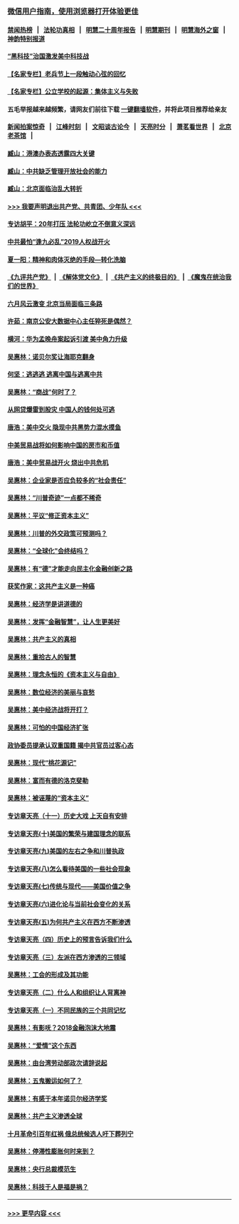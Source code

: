 ### [微信用户指南，使用浏览器打开体验更佳](https://github.com/gfw-breaker/banned-news1/blob/master/indexes/wechat-guide.md?t=0)
#### [禁闻热榜](热点新闻.md?t=0)  &nbsp;&nbsp;|&nbsp;&nbsp; [法轮功真相](https://github.com/gfw-breaker/truth/blob/master/README.md?t=0) &nbsp;&nbsp;|&nbsp;&nbsp; [明慧二十周年报告](https://github.com/gfw-breaker/mh-reports/blob/master/README.md?t=0) &nbsp;&nbsp;|&nbsp;&nbsp;[明慧期刊](https://github.com/gfw-breaker/mh-qikan) &nbsp;&nbsp;|&nbsp;&nbsp; [明慧海外之窗](https://github.com/gfw-breaker/mh-news/blob/master/README.md?t=0) &nbsp;&nbsp;|&nbsp;&nbsp; [神韵特别报道](https://github.com/gfw-breaker/mh-news/blob/master/shenyun.md?t=0)
#### [“黑科技”治国激发美中科技战](../pages/nsc423/n11638056.md?t=02050801) 
#### [【名家专栏】老兵节上一段触动心弦的回忆](../pages/nsc423/n11646016.md?t=02050801) 
#### [【名家专栏】公立学校的起源：集体主义与失败](../pages/nsc423/n11601833.md?t=02050801) 
#### 五毛举报越来越频繁，请网友们前往下载 [一键翻墙软件](https://github.com/gfw-breaker/ssr-accounts)，并将此项目推荐给亲友
#### [新闻拍案惊奇](https://github.com/gfw-breaker/banned-news1/blob/master/pages/link4.md) &nbsp;&nbsp;|&nbsp;&nbsp; [江峰时刻](https://github.com/gfw-breaker/banned-news1/blob/master/pages/link4.md) &nbsp;&nbsp;|&nbsp;&nbsp; [文昭谈古论今](https://github.com/gfw-breaker/banned-news1/blob/master/pages/link4.md) &nbsp;&nbsp;|&nbsp;&nbsp; [天亮时分](https://github.com/gfw-breaker/banned-news1/blob/master/pages/link4.md) &nbsp;&nbsp;|&nbsp;&nbsp; [萧茗看世界](https://github.com/gfw-breaker/banned-news1/blob/master/pages/link4.md) &nbsp;&nbsp;|&nbsp;&nbsp; [北京老茶馆](https://github.com/gfw-breaker/banned-news1/blob/master/pages/link4.md) &nbsp;&nbsp;|&nbsp;&nbsp; 
#### [臧山：港澳办表态透露四大关键](../pages/nsc423/n11421628.md?t=02050801) 
#### [臧山：中共缺乏管理开放社会的能力](../pages/nsc423/n11407457.md?t=02050801) 
#### [臧山：北京面临治乱大转折](../pages/nsc423/n11406895.md?t=02050801) 
#### [>>> 我要声明退出共产党、共青团、少年队 <<<](https://github.com/begood0513/goodnews/blob/master/quit/letter.md) 
#### [专访胡平：20年打压 法轮功屹立不倒意义深远](../pages/nsc423/n11398800.md?t=02050801) 
#### [中共最怕“逢九必乱”2019人权战开火](../pages/nsc423/n11385248.md?t=02050801) 
#### [夏一阳：精神和肉体灭绝的手段—转化洗脑](../pages/nsc423/n11368250.md?t=02050801) 
#### [《九评共产党》](https://github.com/begood0513/9ping.md/blob/master/README.md) &nbsp;|&nbsp; [《解体党文化》](../../../../jtdwh.md/blob/master/README.md)  &nbsp;|&nbsp; [《共产主义的终极目的》](../../../../gczydzjmd.md/blob/master/README.md) &nbsp;|&nbsp; [《魔鬼在统治我们的世界》](../../../../mgztzwmdsj.md/blob/master/README.md) 
#### [六月风云激变 北京当局面临三条路](../pages/nsc423/n11313668.md?t=02050801) 
#### [许茹：南京公安大数据中心主任猝死是偶然？](../pages/nsc423/n11064744.md?t=02050801) 
#### [横河：华为孟晚舟案起诉引渡 美中角力升级](../pages/nsc423/n11027230.md?t=02050801) 
#### [吴惠林：诺贝尔奖让海耶克翻身](../pages/nsc423/n10890049.md?t=02050801) 
#### [何坚：逃逃逃 逃离中国与逃离中共](../pages/nsc423/n10592891.md?t=02050801) 
#### [吴惠林：“商战”何时了？](../pages/nsc423/n10573558.md?t=02050801) 
#### [从网贷爆雷到股灾 中国人的钱何处可逃](../pages/nsc423/n10572800.md?t=02050801) 
#### [唐浩：美中交火 隐现中共黑势力混水摸鱼](../pages/nsc423/n10544040.md?t=02050801) 
#### [中美贸易战将如何影响中国的房市和币值](../pages/nsc423/n10543697.md?t=02050801) 
#### [唐浩：美中贸易战开火 烧出中共危机](../pages/nsc423/n10540126.md?t=02050801) 
#### [吴惠林：企业家是否应负较多的“社会责任”](../pages/nsc423/n10535022.md?t=02050801) 
#### [吴惠林：“川普奇迹”一点都不稀奇](../pages/nsc423/n10512808.md?t=02050801) 
#### [吴惠林：平议“修正资本主义”](../pages/nsc423/n10495724.md?t=02050801) 
#### [吴惠林：川普的外交政策可预测吗？](../pages/nsc423/n10462387.md?t=02050801) 
#### [吴惠林：“全球化”会终结吗？](../pages/nsc423/n10452838.md?t=02050801) 
#### [吴惠林：有“德”才能走向民主化金融创新之路](../pages/nsc423/n10432292.md?t=02050801) 
#### [获奖作家：这共产主义是一种癌](../pages/nsc423/n10431541.md?t=02050801) 
#### [吴惠林：经济学是讲道德的](../pages/nsc423/n10398014.md?t=02050801) 
#### [吴惠林：发挥“金融智慧”，让人生更美好](../pages/nsc423/n10375019.md?t=02050801) 
#### [吴惠林：共产主义的真相](../pages/nsc423/n10351394.md?t=02050801) 
#### [吴惠林：重拾古人的智慧](../pages/nsc423/n10337691.md?t=02050801) 
#### [吴惠林：理念永恒的《资本主义与自由》](../pages/nsc423/n10316274.md?t=02050801) 
#### [吴惠林：数位经济的美丽与哀愁](../pages/nsc423/n10292946.md?t=02050801) 
#### [吴惠林：美中经济战将开打？](../pages/nsc423/n10258825.md?t=02050801) 
#### [吴惠林：可怕的中国经济扩张](../pages/nsc423/n10219147.md?t=02050801) 
#### [政协委员提承认双重国籍 揭中共官员过客心态](../pages/nsc423/n10208809.md?t=02050801) 
#### [吴惠林：现代“桃花源记”](../pages/nsc423/n10185234.md?t=02050801) 
#### [吴惠林：富而有德的洛克斐勒](../pages/nsc423/n10142264.md?t=02050801) 
#### [吴惠林：被诬蔑的“资本主义”](../pages/nsc423/n10124816.md?t=02050801) 
#### [专访章天亮（十一）历史大戏 上天自有安排](../pages/nsc423/n10094905.md?t=02050801) 
#### [专访章天亮(十)美国的繁荣与建国理念的联系](../pages/nsc423/n10094899.md?t=02050801) 
#### [专访章天亮(九)美国的左右之争和川普执政](../pages/nsc423/n10094889.md?t=02050801) 
#### [专访章天亮(八)怎么看待美国的一些社会现象](../pages/nsc423/n10094857.md?t=02050801) 
#### [专访章天亮(七)传统与现代——美国价值之争](../pages/nsc423/n10093140.md?t=02050801) 
#### [专访章天亮(六)进化论与当前社会变化的关系](../pages/nsc423/n10092036.md?t=02050801) 
#### [专访章天亮(五)为何共产主义在西方不断渗透](../pages/nsc423/n10083620.md?t=02050801) 
#### [专访章天亮（四）历史上的预言告诉我们什么](../pages/nsc423/n10083606.md?t=02050801) 
#### [专访章天亮（三）左派在西方渗透的三领域](../pages/nsc423/n10081115.md?t=02050801) 
#### [吴惠林：工会的形成及其功能](../pages/nsc423/n10080633.md?t=02050801) 
#### [专访章天亮（二）什么人和组织让人背离神](../pages/nsc423/n10076637.md?t=02050801) 
#### [专访章天亮（一）不同民族的三个共同记忆](../pages/nsc423/n10074188.md?t=02050801) 
#### [吴惠林：有影呒？2018金融泡沫大地震](../pages/nsc423/n10040534.md?t=02050801) 
#### [吴惠林：“爱情”这个东西](../pages/nsc423/n10019423.md?t=02050801) 
#### [吴惠林：由台湾劳动部政次请辞说起](../pages/nsc423/n9979679.md?t=02050801) 
#### [吴惠林：五鬼搬运如何了？](../pages/nsc423/n9925338.md?t=02050801) 
#### [吴惠林：有感于本年诺贝尔经济学奖](../pages/nsc423/n9871883.md?t=02050801) 
#### [吴惠林：共产主义渗透全球](../pages/nsc423/n9812748.md?t=02050801) 
#### [十月革命引百年红祸 俄总统候选人吁下葬列宁](../pages/nsc423/n9810182.md?t=02050801) 
#### [吴惠林：停滞性膨胀何时来到？](../pages/nsc423/n9764136.md?t=02050801) 
#### [吴惠林：央行总裁模范生](../pages/nsc423/n9728134.md?t=02050801) 
#### [吴惠林：科技于人是福是祸？](../pages/nsc423/n9672982.md?t=02050801) 

----
#### [ >>> 更早内容 <<< ](../indexes/nsc423-earlier.md)
